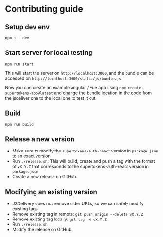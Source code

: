 # Contributing guide

## Setup dev env
```
npm i --dev
```

## Start server for local testing
```
npm run start
```

This will start the server on `http://localhost:3000`, and the bundle can be accessed on `http://localhost:3000/static/js/bundle.js`

Now you can create an example angular / vue app using `npx create-supertokens-app@latest` and change the bundle location in the code from the jsdeliver one to the local one to test it out.

## Build
```
npm run build
```

## Release a new version
- Make sure to modify the `supertokens-auth-react` version in `package.json` to an exact version
- Run `./release.sh`: This will build, create and push a tag with the format of `vX.Y.Z` that corresponds to the supertokens-auth-react version in `package.json`
- Create a new release on GitHub.

## Modifying an existing version
- JSDelivery does not remove older URLs, so we can safely modify existing tags
- Remove existing tag in remote: `git push origin --delete vX.Y.Z`
- Remove existing tag locally: `git tag -d vX.Y.Z`
- Run `./release.sh`
- Modify the release on GitHub.